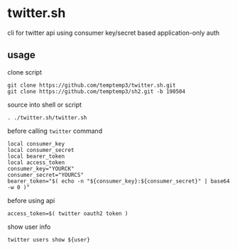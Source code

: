 # twitter.sh

cli for twitter api using consumer key/secret based application-only auth

## usage

clone script

```
git clone https://github.com/temptemp3/twitter.sh.git
git clone https://github.com/temptemp3/sh2.git -b 190504
```

source into shell or script

```
. ./twitter.sh/twitter.sh
```

before calling `twitter` command

```
local consumer_key
local consumer_secret
local bearer_token
local access_token
consumer_key="YOURCK"
consumer_secret="YOURCS"
bearer_token="$( echo -n "${consumer_key}:${consumer_secret}" | base64 -w 0 )"
```

before using api

```
access_token=$( twitter oauth2 token )
```

show user info

```
twitter users show ${user}
```
